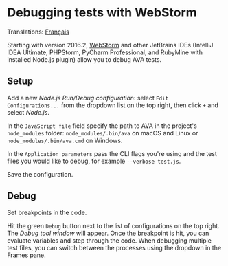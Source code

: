 # Debugging tests with WebStorm

Translations: [Français](https://github.com/avajs/ava-docs/blob/master/fr_FR/docs/recipes/debugging-with-webstorm.md)

Starting with version 2016.2, [WebStorm](https://www.jetbrains.com/webstorm/) and other JetBrains IDEs (IntelliJ IDEA Ultimate, PHPStorm, PyCharm Professional, and RubyMine with installed Node.js plugin) allow you to debug AVA tests.


## Setup

Add a new *Node.js Run/Debug configuration*: select `Edit Configurations...` from the dropdown list on the top right, then click `+` and select *Node.js*.

In the `JavaScript file` field specify the path to AVA in the project's `node_modules` folder: `node_modules/.bin/ava` on macOS and Linux or `node_modules/.bin/ava.cmd` on Windows.

In the `Application parameters` pass the CLI flags you're using and the test files you would like to debug, for example `--verbose test.js`.

Save the configuration.


## Debug

Set breakpoints in the code.

Hit the green `Debug` button next to the list of configurations on the top right. The *Debug tool window* will appear. Once the breakpoint is hit, you can evaluate variables and step through the code. When debugging multiple test files, you can switch between the processes using the dropdown in the Frames pane.
